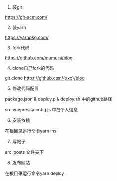 1. 装git

https://git-scm.com/

2. 装yarn

https://yarnpkg.com/

3. fork代码

https://github.com/mumumi/blog

4. clone自己fork的代码

git clone https://github.com/{xxx}/blog

5. 修改代码配置

package.json & deploy.p & deploy.sh 中的github路径

src\.vuepress\config.js 中的个人信息

6. 安装依赖

在根目录运行命令yarn ins

7. 写帖子

src\_posts 文件夹下

8. 发布网站

在根目录运行命令yarn deploy
